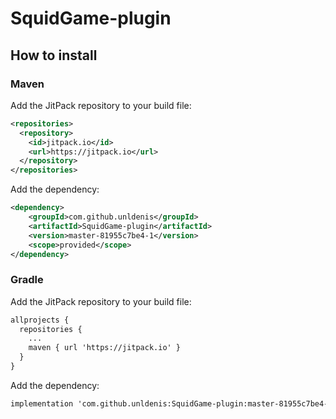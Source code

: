 # SquidGame-plugin
## How to install
### Maven
Add the JitPack repository to your build file:
<br>
```xml
<repositories>
  <repository>
    <id>jitpack.io</id>
    <url>https://jitpack.io</url>
  </repository>
</repositories>
```
Add the dependency:
<br>
```xml
<dependency>
    <groupId>com.github.unldenis</groupId>
    <artifactId>SquidGame-plugin</artifactId>
    <version>master-81955c7be4-1</version>
    <scope>provided</scope>
</dependency>
```
### Gradle
Add the JitPack repository to your build file: 
<br>
```xml
allprojects {
  repositories {
    ...
    maven { url 'https://jitpack.io' }
  }
}
```
Add the dependency:
<br>
```xml
implementation 'com.github.unldenis:SquidGame-plugin:master-81955c7be4-1'
```
